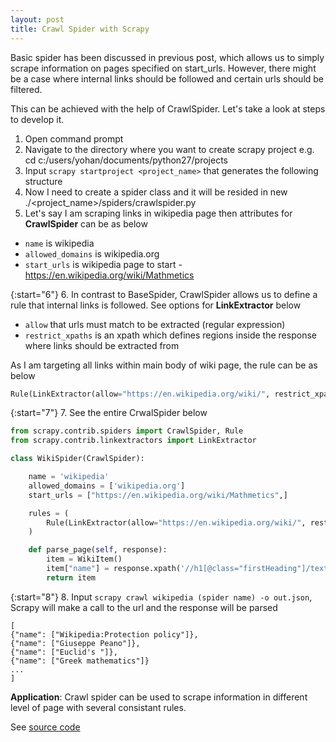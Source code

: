 ```yaml
---
layout: post
title: Crawl Spider with Scrapy 
---
```


Basic spider has been discussed in previous post, which allows us to simply scrape information on pages specified on start_urls. However, there might be a case where internal links should be followed and certain urls should be filtered. 

This can be achieved with the help of CrawlSpider. Let's take a look at steps to develop it.

1. Open command prompt
2. Navigate to the directory where you want to create scrapy project e.g. cd c:/users/yohan/documents/python27/projects
3. Input `scrapy startproject <project_name>` that generates the following structure
4. Now I need to create a spider class and it will be resided in new ./&lt;project_name&gt;/spiders/crawlspider.py
5. Let's say I am scraping links in wikipedia page then attributes for **CrawlSpider** can be as below
* `name` is wikipedia
* `allowed_domains` is wikipedia.org
* `start_urls` is wikipedia page to start - https://en.wikipedia.org/wiki/Mathmetics

{:start="6"}
6. In contrast to BaseSpider, CrawlSpider allows us to define a rule that internal links is followed. See options for **LinkExtractor** below
* `allow` that urls must match to be extracted (regular expression)
* `restrict_xpaths` is an xpath which defines regions inside the response where links should be extracted from 

As I am targeting all links within main body of wiki page, the rule can be as below

```python
Rule(LinkExtractor(allow="https://en.wikipedia.org/wiki/", restrict_xpaths="//div[@class='mw-body']//a"), callback='parse_page', follow=False)
```

{:start="7"}
7. See the entire CrwalSpider below

```python
from scrapy.contrib.spiders import CrawlSpider, Rule
from scrapy.contrib.linkextractors import LinkExtractor

class WikiSpider(CrawlSpider):

    name = 'wikipedia'
    allowed_domains = ['wikipedia.org']
    start_urls = ["https://en.wikipedia.org/wiki/Mathmetics",]

    rules = (
        Rule(LinkExtractor(allow="https://en.wikipedia.org/wiki/", restrict_xpaths="//div[@class='mw-body']//a"), callback='parse_page', follow=False),
    )

    def parse_page(self, response):                
        item = WikiItem()
        item["name"] = response.xpath('//h1[@class="firstHeading"]/text()').extract()
        return item
```

{:start="8"}
8. Input `scrapy crawl wikipedia (spider name) -o out.json`, Scrapy will make a call to the url and the response will be parsed

```
[
{"name": ["Wikipedia:Protection policy"]},
{"name": ["Giuseppe Peano"]},
{"name": ["Euclid's "]},
{"name": ["Greek mathematics"]}
...
]
```

<div class="message">
    <strong>Application</strong>: Crawl spider can be used to scrape information in different level of page with several consistant rules.
</div>

See <a href="https://github.com/yohancheong/Scrapy-Crawl-Spider">source code</a> 